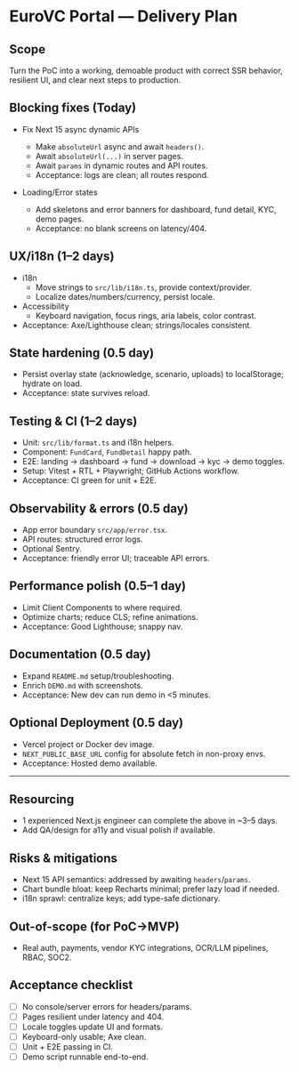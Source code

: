 # EuroVC Portal — Delivery Plan

## Scope
Turn the PoC into a working, demoable product with correct SSR behavior, resilient UI, and clear next steps to production.

## Blocking fixes (Today)
- Fix Next 15 async dynamic APIs
  - Make `absoluteUrl` async and await `headers()`.
  - Await `absoluteUrl(...)` in server pages.
  - Await `params` in dynamic routes and API routes.
  - Acceptance: logs are clean; all routes respond.

- Loading/Error states
  - Add skeletons and error banners for dashboard, fund detail, KYC, demo pages.
  - Acceptance: no blank screens on latency/404.

## UX/i18n (1–2 days)
- i18n
  - Move strings to `src/lib/i18n.ts`, provide context/provider.
  - Localize dates/numbers/currency, persist locale.
- Accessibility
  - Keyboard navigation, focus rings, aria labels, color contrast.
- Acceptance: Axe/Lighthouse clean; strings/locales consistent.

## State hardening (0.5 day)
- Persist overlay state (acknowledge, scenario, uploads) to localStorage; hydrate on load.
- Acceptance: state survives reload.

## Testing & CI (1–2 days)
- Unit: `src/lib/format.ts` and i18n helpers.
- Component: `FundCard`, `FundDetail` happy path.
- E2E: landing → dashboard → fund → download → kyc → demo toggles.
- Setup: Vitest + RTL + Playwright; GitHub Actions workflow.
- Acceptance: CI green for unit + E2E.

## Observability & errors (0.5 day)
- App error boundary `src/app/error.tsx`.
- API routes: structured error logs.
- Optional Sentry.
- Acceptance: friendly error UI; traceable API errors.

## Performance polish (0.5–1 day)
- Limit Client Components to where required.
- Optimize charts; reduce CLS; refine animations.
- Acceptance: Good Lighthouse; snappy nav.

## Documentation (0.5 day)
- Expand `README.md` setup/troubleshooting.
- Enrich `DEMO.md` with screenshots.
- Acceptance: New dev can run demo in <5 minutes.

## Optional Deployment (0.5 day)
- Vercel project or Docker dev image.
- `NEXT_PUBLIC_BASE_URL` config for absolute fetch in non-proxy envs.
- Acceptance: Hosted demo available.

---

## Resourcing
- 1 experienced Next.js engineer can complete the above in ~3–5 days.
- Add QA/design for a11y and visual polish if available.

## Risks & mitigations
- Next 15 API semantics: addressed by awaiting `headers`/`params`.
- Chart bundle bloat: keep Recharts minimal; prefer lazy load if needed.
- i18n sprawl: centralize keys; add type-safe dictionary.

## Out-of-scope (for PoC→MVP)
- Real auth, payments, vendor KYC integrations, OCR/LLM pipelines, RBAC, SOC2.

## Acceptance checklist
- [ ] No console/server errors for headers/params.
- [ ] Pages resilient under latency and 404.
- [ ] Locale toggles update UI and formats.
- [ ] Keyboard-only usable; Axe clean.
- [ ] Unit + E2E passing in CI.
- [ ] Demo script runnable end-to-end.